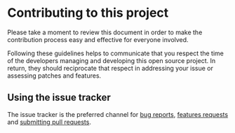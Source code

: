 # Contributing to this project

Please take a moment to review this document in order to make the contribution
process easy and effective for everyone involved.

Following these guidelines helps to communicate that you respect the time of
the developers managing and developing this open source project. In return,
they should reciprocate that respect in addressing your issue or assessing
patches and features.


## Using the issue tracker

The issue tracker is the preferred channel for [bug reports](https://github.com/streamspaceai/node-boilerplate-basic/issues),
[features requests](https://github.com/streamspaceai/node-boilerplate-basic/discussions) and [submitting pull
requests](https://github.com/streamspaceai/node-boilerplate-basic/pulls).

